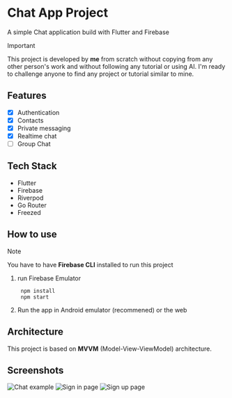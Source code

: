 # Chat App Project

A simple Chat application build with Flutter and Firebase

> [!IMPORTANT]
> This project is developed by **me** from scratch without copying from any other person's work and without following any tutorial or using AI. I'm ready to challenge anyone to find any project or tutorial similar to mine.

## Features

- [x] Authentication
- [x] Contacts
- [x] Private messaging
- [x] Realtime chat
- [ ] Group Chat

## Tech Stack

- Flutter
- Firebase
- Riverpod
- Go Router
- Freezed

## How to use

> [!NOTE]
> You have to have **Firebase CLI** installed to run this project

1. run Firebase Emulator

        npm install
        npm start

2. Run the app in Android emulator (recommened) or the web

## Architecture

This project is based on **MVVM** (Model-View-ViewModel) architecture.

## Screenshots

![Chat example](screenshots/chat.png)
![Sign in page](screenshots/sign_in.png)
![Sign up page](screenshots/sign_up.png)
